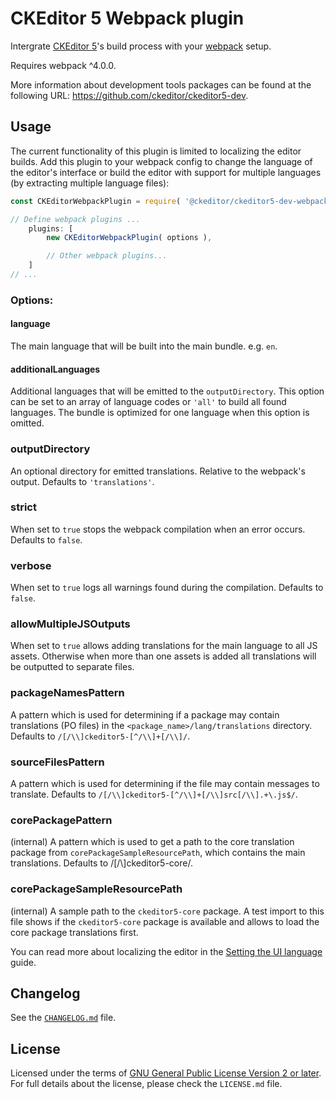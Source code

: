 CKEditor 5 Webpack plugin
=========================

Intergrate [CKEditor 5](https://ckeditor.com)'s build process with your [webpack](https://webpack.js.org) setup.

Requires webpack ^4.0.0.

More information about development tools packages can be found at the following URL: <https://github.com/ckeditor/ckeditor5-dev>.

## Usage

The current functionality of this plugin is limited to localizing the editor builds. Add this plugin to your webpack config to change the language of the editor's interface or build the editor with support for multiple languages (by extracting multiple language files):

```js
const CKEditorWebpackPlugin = require( '@ckeditor/ckeditor5-dev-webpack-plugin' );

// Define webpack plugins ...
	plugins: [
		new CKEditorWebpackPlugin( options ),

		// Other webpack plugins...
	]
// ...
```

### Options:

#### language

The main language that will be built into the main bundle. e.g. `en`.

#### additionalLanguages

Additional languages that will be emitted to the `outputDirectory`. This option can be set to an array of language codes or `'all'` to build all found languages. The bundle is optimized for one language when this option is omitted.

### outputDirectory

An optional directory for emitted translations. Relative to the webpack's output. Defaults to `'translations'`.

### strict

When set to `true` stops the webpack compilation when an error occurs. Defaults to `false`.

### verbose

When set to `true` logs all warnings found during the compilation. Defaults to `false`.

### allowMultipleJSOutputs

When set to `true` allows adding translations for the main language to all JS assets.
Otherwise when more than one assets is added all translations will be outputted to separate files.

### packageNamesPattern

A pattern which is used for determining if a package may contain translations (PO files) in the `<package_name>/lang/translations` directory. Defaults to `/[/\\]ckeditor5-[^/\\]+[/\\]/`.

### sourceFilesPattern

A pattern which is used for determining if the file may contain messages to translate. Defaults to `/[/\\]ckeditor5-[^/\\]+[/\\]src[/\\].+\.js$/`.

### corePackagePattern

(internal)
A pattern which is used to get a path to the core translation package from `corePackageSampleResourcePath`, which contains the main translations. Defaults to /[/\\]ckeditor5-core/.

### corePackageSampleResourcePath

(internal)
A sample path to the `ckeditor5-core` package. A test import to this file shows if the `ckeditor5-core` package is available and allows to load the core package
translations first.

You can read more about localizing the editor in the [Setting the UI language](https://docs.ckeditor.com/ckeditor5/latest/features/ui-language.html) guide.

## Changelog

See the [`CHANGELOG.md`](https://github.com/ckeditor/ckeditor5-dev/blob/master/packages/ckeditor5-dev-webpack-plugin/CHANGELOG.md) file.

## License

Licensed under the terms of [GNU General Public License Version 2 or later](http://www.gnu.org/licenses/gpl.html). For full details about the license, please check the `LICENSE.md` file.
